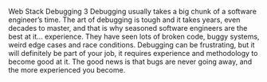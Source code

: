Web Stack Debugging 3
Debugging usually takes a big chunk of a software engineer’s time. The art of debugging is tough and it takes years, even decades to master, and that is why seasoned software engineers are the best at it… experience. They have seen lots of broken code, buggy systems, weird edge cases and race conditions. Debugging can be frustrating, but it will definitely be part of your job, it requires experience and methodology to become good at it. The good news is that bugs are never going away, and the more experienced you become.

